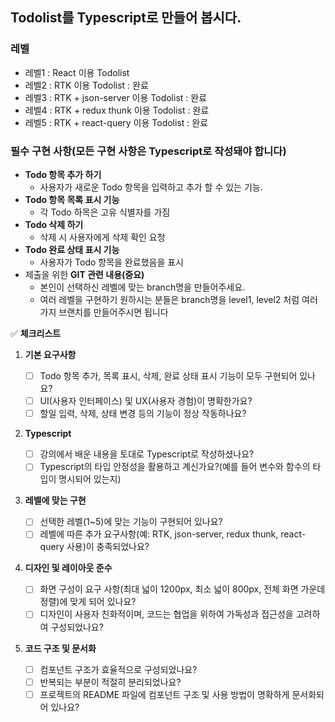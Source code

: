 ## Todolist를 Typescript로 만들어 봅시다.

### 레벨

- 레벨1 : React 이용 Todolist
- 레벨2 : RTK 이용 Todolist : 완료
- 레벨3 : RTK + json-server 이용 Todolist : 완료
- 레벨4 : RTK + redux thunk 이용 Todolist : 완료
- 레벨5 : RTK + react-query 이용 Todolist : 완료

### 필수 구현 사항(모든 구현 사항은 Typescript로 작성돼야 합니다)

- **Todo 항목 추가 하기**
  - 사용자가 새로운 Todo 항목을 입력하고 추가 할 수 있는 기능.
- **Todo 항목 목록 표시 기능**
  - 각 Todo 하목은 고유 식별자를 가짐
- **Todo 삭제 하기**
  - 삭제 시 사용자에게 삭제 확인 요청
- **Todo 완료 상태 표시 기능**
  - 사용자가 Todo 항목을 완료했음을 표시
- 제출을 위한 **GIT 관련 내용(중요)**
  - 본인이 선택하신 레벨에 맞는 branch명을 만들어주세요.
  - 여러 레벨을 구현하기 원하시는 분들은 branch명을 level1, level2 처럼 여러가지 브랜치를 만들어주시면 됩니다

✅ **체크리스트**

1. **기본 요구사항**

   - [ ] Todo 항목 추가, 목록 표시, 삭제, 완료 상태 표시 기능이 모두 구현되어 있나요?
   - [ ] UI(사용자 인터페이스) 및 UX(사용자 경험)이 명확한가요?
   - [ ] 할일 입력, 삭제, 상태 변경 등의 기능이 정상 작동하나요?

2. **Typescript**
   - [ ] 강의에서 배운 내용을 토대로 Typescript로 작성하셨나요?
   - [ ] Typescript의 타입 안정성을 활용하고 계신가요?(예를 들어 변수와 함수의 타입이 명시되어 있는지)
3. **레벨에 맞는 구현**
   - [ ] 선택한 레벨(1~5)에 맞는 기능이 구현되어 있나요?
   - [ ] 레벨에 따른 추가 요구사항(예: RTK, json-server, redux thunk, react-query 사용)이 충족되었나요?
4. **디자인 및 레이아웃 준수**
   - [ ] 화면 구성이 요구 사항(최대 넓이 1200px, 최소 넓이 800px, 전체 화면 가운데 정렬)에 맞게 되어 있나요?
   - [ ] 디자인이 사용자 친화적이며, 코드는 협업을 위하여 가독성과 접근성을 고려하여 구성되었나요?
5. **코드 구조 및 문서화**
   - [ ] 컴포넌트 구조가 효율적으로 구성되었나요?
   - [ ] 반복되는 부분이 적절히 분리되었나요?
   - [ ] 프로젝트의 README 파일에 컴포넌트 구조 및 사용 방법이 명확하게 문서화되어 있나요?
